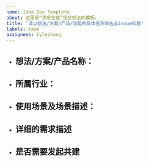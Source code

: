 ```yaml
---
name: Idea Box Template
about: 这里是“灵感宝盒”提交想法的模板。
title: '请以想法/方案/产品/功能的具体名称命名此issue标题'
labels: task
assignees: kylezhang
---
```


- ## 想法/方案/产品名称：
<!-- 请填写想法/方案/产品名称，填写之前可在【[`main.md`这个文件](https://github.com/AgoraIO-Community/Idea-Box/blob/main/data/r.json)】查找是否已存在此条目。 -->



- ## 所属行业：
<!-- 可参考【[`main.md`这个文件](https://github.com/AgoraIO-Community/Idea-Box/blob/main/data/r.json)】，或提交新的行业。 -->



- ## 使用场景及场景描述：
<!-- 可参考【[`main.md`这个文件](https://github.com/AgoraIO-Community/Idea-Box/blob/main/data/r.json)】，或提交新的场景，并对场景做详细补充和描述。 -->



- ## 详细的需求描述
<!-- 请尽可能的对需求进行详细描述，说明需要想要解决的问题，希望如何解决等等。 -->



- ## 是否需要发起共建
<!-- 可以号召项目中的其他伙伴进行投票，我们将会优先将关注度比较高的issew汇入“灵感宝盒’图谱
请标明目前是/否需要组队进行共建和开发；如需发起组队请求，可以在此描述需要的人数、分工等。 -->
